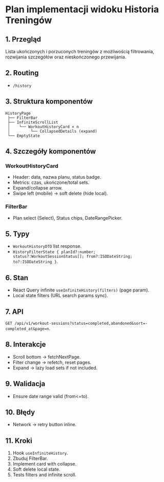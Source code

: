 # Plan implementacji widoku Historia Treningów

## 1. Przegląd
Lista ukończonych i porzuconych treningów z możliwością filtrowania, rozwijania szczegółów oraz nieskończonego przewijania.

## 2. Routing
- `/history`

## 3. Struktura komponentów
```
HistoryPage
 ├── FilterBar
 ├── InfiniteScrollList
 │    └── WorkoutHistoryCard × n
 │         └── CollapsedDetails (expand)
 └── EmptyState
```

## 4. Szczegóły komponentów
### WorkoutHistoryCard
- Header: data, nazwa planu, status badge.
- Metrics: czas, ukończone/total sets.
- Expand/collapse arrow.
- Swipe left (mobile) → soft delete (hide local).

### FilterBar
- Plan select (Select), Status chips, DateRangePicker.

## 5. Typy
- `WorkoutHistoryDTO` list response.
- `HistoryFilterState { planId?:number; status?:WorkoutSessionStatus[]; from?:ISODateString; to?:ISODateString }`.

## 6. Stan
- React Query infinite `useInfiniteHistory(filters)` (page param).
- Local state filters (URL search params sync).

## 7. API
`GET /api/v1/workout-sessions?status=completed,abandoned&sort=-completed_at&page=n`.

## 8. Interakcje
- Scroll bottom → fetchNextPage.
- Filter change → refetch, reset pages.
- Expand → lazy load sets if not included.

## 9. Walidacja
- Ensure date range valid (from<=to).

## 10. Błędy
- Network → retry button inline.

## 11. Kroki
1. Hook `useInfiniteHistory`.
2. Zbuduj FilterBar.
3. Implement card with collapse.
4. Soft delete local state.
5. Tests filters and infinite scroll.
